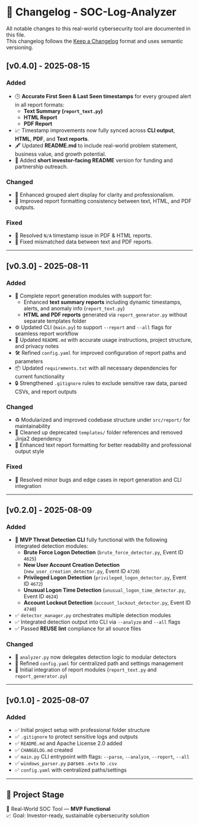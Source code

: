 <!--
SPDX-FileCopyrightText: 2025 G. Mohammad <ghmuhammad324@gmail.com>
SPDX-License-Identifier: Apache-2.0
-->

# 📜 Changelog - SOC-Log-Analyzer

All notable changes to this real-world cybersecurity tool are documented in this file.  
This changelog follows the [Keep a Changelog](https://keepachangelog.com/en/1.0.0/) format and uses semantic versioning.

## [v0.4.0] - 2025-08-15
### Added
- 🕒 **Accurate First Seen & Last Seen timestamps** for every grouped alert in all report formats:
  - **Text Summary (`report_text.py`)**
  - **HTML Report**
  - **PDF Report**
- 📈 Timestamp improvements now fully synced across **CLI output**, **HTML**, **PDF**, and **Text reports**.
- 🖋 Updated **README.md** to include real-world problem statement, business value, and growth potential.
- 📄 Added **short investor-facing README** version for funding and partnership outreach.

### Changed
- 🔄 Enhanced grouped alert display for clarity and professionalism.
- 🔄 Improved report formatting consistency between text, HTML, and PDF outputs.

### Fixed
- 🐛 Resolved `N/A` timestamp issue in PDF & HTML reports.
- 🐛 Fixed mismatched data between text and PDF reports.

---

## [v0.3.0] - 2025-08-11
### Added
- 📝 Complete report generation modules with support for:
  - Enhanced **text summary reports** including dynamic timestamps, alerts, and anomaly info (`report_text.py`)
  - **HTML and PDF reports** generated via `report_generator.py` without separate templates folder
- ⚙️ Updated CLI (`main.py`) to support `--report` and `--all` flags for seamless report workflow
- 📄 Updated `README.md` with accurate usage instructions, project structure, and privacy notes
- 🛠️ Refined `config.yaml` for improved configuration of report paths and parameters
- 📦 Updated `requirements.txt` with all necessary dependencies for current functionality
- 🔒 Strengthened `.gitignore` rules to exclude sensitive raw data, parsed CSVs, and report outputs

### Changed
- ♻️ Modularized and improved codebase structure under `src/report/` for maintainability
- 🧹 Cleaned up deprecated `templates/` folder references and removed Jinja2 dependency
- 📝 Enhanced text report formatting for better readability and professional output style

### Fixed
- 🐛 Resolved minor bugs and edge cases in report generation and CLI integration

---

## [v0.2.0] - 2025-08-09
### Added
- 🚀 **MVP Threat Detection CLI** fully functional with the following integrated detection modules:
  - **Brute Force Logon Detection** (`brute_force_detector.py`, Event ID `4625`)
  - **New User Account Creation Detection** (`new_user_creation_detector.py`, Event ID `4720`)
  - **Privileged Logon Detection** (`privileged_logon_detector.py`, Event ID `4672`)
  - **Unusual Logon Time Detection** (`unusual_logon_time_detector.py`, Event ID `4624`)
  - **Account Lockout Detection** (`account_lockout_detector.py`, Event ID `4740`)
- ✅ `detector_manager.py` orchestrates multiple detection modules
- ✅ Integrated detection output into CLI via `--analyze` and `--all` flags
- ✅ Passed **REUSE lint** compliance for all source files

### Changed
- 🔄 `analyzer.py` now delegates detection logic to modular detectors
- 🔄 Refined `config.yaml` for centralized path and settings management
- 🔄 Initial integration of report modules (`report_text.py` and `report_generator.py`)

---

## [v0.1.0] - 2025-08-07
### Added
- ✅ Initial project setup with professional folder structure
- ✅ `.gitignore` to protect sensitive logs and outputs
- ✅ `README.md` and Apache License 2.0 added
- ✅ `CHANGELOG.md` created
- ✅ `main.py` CLI entrypoint with flags: `--parse`, `--analyze`, `--report`, `--all`
- ✅ `windows_parser.py` parses `.evtx` to `.csv`
- ✅ `config.yaml` with centralized paths/settings

---

## 💼 Project Stage

🔐 Real-World SOC Tool — **MVP Functional**  
📈 Goal: Investor-ready, sustainable cybersecurity solution
